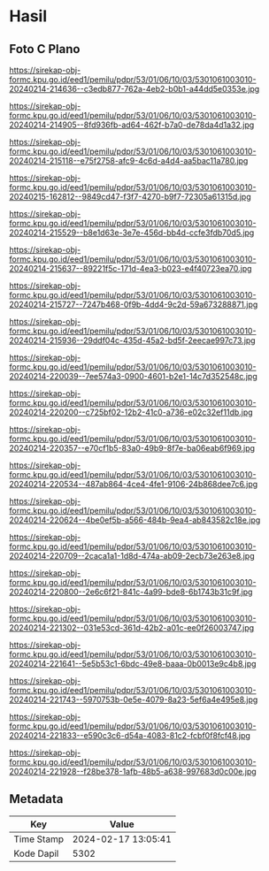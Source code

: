 # Hasil

## Foto C Plano

https://sirekap-obj-formc.kpu.go.id/eed1/pemilu/pdpr/53/01/06/10/03/5301061003010-20240214-214636--c3edb877-762a-4eb2-b0b1-a44dd5e0353e.jpg

https://sirekap-obj-formc.kpu.go.id/eed1/pemilu/pdpr/53/01/06/10/03/5301061003010-20240214-214905--8fd936fb-ad64-462f-b7a0-de78da4d1a32.jpg

https://sirekap-obj-formc.kpu.go.id/eed1/pemilu/pdpr/53/01/06/10/03/5301061003010-20240214-215118--e75f2758-afc9-4c6d-a4d4-aa5bac11a780.jpg

https://sirekap-obj-formc.kpu.go.id/eed1/pemilu/pdpr/53/01/06/10/03/5301061003010-20240215-162812--9849cd47-f3f7-4270-b9f7-72305a61315d.jpg

https://sirekap-obj-formc.kpu.go.id/eed1/pemilu/pdpr/53/01/06/10/03/5301061003010-20240214-215529--b8e1d63e-3e7e-456d-bb4d-ccfe3fdb70d5.jpg

https://sirekap-obj-formc.kpu.go.id/eed1/pemilu/pdpr/53/01/06/10/03/5301061003010-20240214-215637--89221f5c-171d-4ea3-b023-e4f40723ea70.jpg

https://sirekap-obj-formc.kpu.go.id/eed1/pemilu/pdpr/53/01/06/10/03/5301061003010-20240214-215727--7247b468-0f9b-4dd4-9c2d-59a673288871.jpg

https://sirekap-obj-formc.kpu.go.id/eed1/pemilu/pdpr/53/01/06/10/03/5301061003010-20240214-215936--29ddf04c-435d-45a2-bd5f-2eecae997c73.jpg

https://sirekap-obj-formc.kpu.go.id/eed1/pemilu/pdpr/53/01/06/10/03/5301061003010-20240214-220039--7ee574a3-0900-4601-b2e1-14c7d352548c.jpg

https://sirekap-obj-formc.kpu.go.id/eed1/pemilu/pdpr/53/01/06/10/03/5301061003010-20240214-220200--c725bf02-12b2-41c0-a736-e02c32ef11db.jpg

https://sirekap-obj-formc.kpu.go.id/eed1/pemilu/pdpr/53/01/06/10/03/5301061003010-20240214-220357--e70cf1b5-83a0-49b9-8f7e-ba06eab6f969.jpg

https://sirekap-obj-formc.kpu.go.id/eed1/pemilu/pdpr/53/01/06/10/03/5301061003010-20240214-220534--487ab864-4ce4-4fe1-9106-24b868dee7c6.jpg

https://sirekap-obj-formc.kpu.go.id/eed1/pemilu/pdpr/53/01/06/10/03/5301061003010-20240214-220624--4be0ef5b-a566-484b-9ea4-ab843582c18e.jpg

https://sirekap-obj-formc.kpu.go.id/eed1/pemilu/pdpr/53/01/06/10/03/5301061003010-20240214-220709--2caca1a1-1d8d-474a-ab09-2ecb73e263e8.jpg

https://sirekap-obj-formc.kpu.go.id/eed1/pemilu/pdpr/53/01/06/10/03/5301061003010-20240214-220800--2e6c6f21-841c-4a99-bde8-6b1743b31c9f.jpg

https://sirekap-obj-formc.kpu.go.id/eed1/pemilu/pdpr/53/01/06/10/03/5301061003010-20240214-221302--031e53cd-361d-42b2-a01c-ee0f26003747.jpg

https://sirekap-obj-formc.kpu.go.id/eed1/pemilu/pdpr/53/01/06/10/03/5301061003010-20240214-221641--5e5b53c1-6bdc-49e8-baaa-0b0013e9c4b8.jpg

https://sirekap-obj-formc.kpu.go.id/eed1/pemilu/pdpr/53/01/06/10/03/5301061003010-20240214-221743--5970753b-0e5e-4079-8a23-5ef6a4e495e8.jpg

https://sirekap-obj-formc.kpu.go.id/eed1/pemilu/pdpr/53/01/06/10/03/5301061003010-20240214-221833--e590c3c6-d54a-4083-81c2-fcbf0f8fcf48.jpg

https://sirekap-obj-formc.kpu.go.id/eed1/pemilu/pdpr/53/01/06/10/03/5301061003010-20240214-221928--f28be378-1afb-48b5-a638-997683d0c00e.jpg


## Metadata

| Key        | Value               |
| ---------- | ------------------- |
| Time Stamp | 2024-02-17 13:05:41 |
| Kode Dapil | 5302                |




